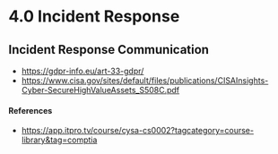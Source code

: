 # 4.0 Incident Response


## Incident Response Communication

+ https://gdpr-info.eu/art-33-gdpr/
+ https://www.cisa.gov/sites/default/files/publications/CISAInsights-Cyber-SecureHighValueAssets_S508C.pdf


#### References
* https://app.itpro.tv/course/cysa-cs0002?tagcategory=course-library&tag=comptia
